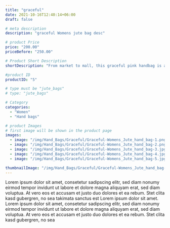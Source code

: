 ```yaml
---
title: "graceful"
date: 2021-10-16T12:40:14+06:00
draft: false

# meta description
description: "graceful Womens jute bag desc"

# product Price
price: "200.00"
priceBefore: "250.00"

# Product Short Description
shortDescription: "From market to mall, this graceful pink handbag is a sustainable infusion. It is sturdy and stylish enough to carry anything anywhere."

#product ID
productID: "5"

# type must be "jute_bags"
# type: "jute_bags"

# Category
categories:
  - "Women"
  - "Hand bags"

# product Images
# first image will be shown in the product page
images:
  - image: "/img/Hand_Bags/Graceful/Graceful-Womens_Jute_hand_bag-1.png"
  - image: "/img/Hand_Bags/Graceful/Graceful-Womens_Jute_hand_bag-2.png"
  - image: "/img/Hand_Bags/Graceful/Graceful-Womens_Jute_hand_bag-3.jpg"
  - image: "/img/Hand_Bags/Graceful/Graceful-Womens_Jute_hand_bag-4.jpg"
  - image: "/img/Hand_Bags/Graceful/Graceful-Womens_Jute_hand_bag-5.jpg"

thumbnailImage: "/img/Hand_Bags/Graceful/Graceful-Womens_Jute_hand_bag-1.png"
---
```


Lorem ipsum dolor sit amet, consetetur sadipscing elitr, sed diam nonumy eirmod tempor invidunt ut labore et dolore magna aliquyam erat, sed diam voluptua. At vero eos et accusam et justo duo dolores et ea rebum. Stet clita kasd gubergren, no sea takimata sanctus est Lorem ipsum dolor sit amet. Lorem ipsum dolor sit amet, consetetur sadipscing elitr, sed diam nonumy eirmod tempor invidunt ut labore et dolore magna aliquyam erat, sed diam voluptua. At vero eos et accusam et justo duo dolores et ea rebum. Stet clita kasd gubergren, no sea
